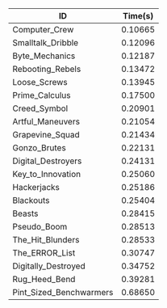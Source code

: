 |ID|Time(s)|
|-|-|
|Computer_Crew|0.10665|
|Smalltalk_Dribble|0.12096|
|Byte_Mechanics|0.12187|
|Rebooting_Rebels|0.13472|
|Loose_Screws|0.13945|
|Prime_Calculus|0.17500|
|Creed_Symbol|0.20901|
|Artful_Maneuvers|0.21054|
|Grapevine_Squad|0.21434|
|Gonzo_Brutes|0.22131|
|Digital_Destroyers|0.24131|
|Key_to_Innovation|0.25060|
|Hackerjacks|0.25186|
|Blackouts|0.25404|
|Beasts|0.28415|
|Pseudo_Boom|0.28513|
|The_Hit_Blunders|0.28533|
|The_ERROR_List|0.30747|
|Digitally_Destroyed|0.34752|
|Rug_Heed_Bend|0.39281|
|Pint_Sized_Benchwarmers|0.68650|
